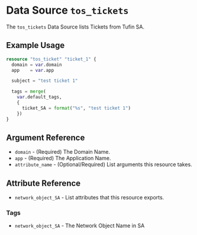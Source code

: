 # Data Source `tos_tickets`

The `tos_tickets` Data Source lists Tickets from Tufin SA.

## Example Usage

```terraform
resource "tos_ticket" "ticket_1" {
  domain = var.domain
  app    = var.app

  subject = "test ticket 1"

  tags = merge(
    var.default_tags,
    {
      ticket_SA = format("%s", "test ticket 1")
    })
}
```

## Argument Reference

* `domain` - (Required) The Domain Name.
* `app` - (Required) The Application Name.
* `attribute_name` - (Optional/Required) List arguments this resource takes.




## Attribute Reference

* `network_object_SA` - List attributes that this resource exports.

### Tags

- `network_object_SA` - The Network Object Name in SA
